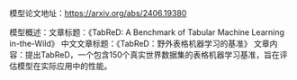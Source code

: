 模型论文地址：https://arxiv.org/abs/2406.19380

模型概述：文章标题：《TabReD: A Benchmark of Tabular Machine Learning in-the-Wild》
中文文章标题：《TabReD：野外表格机器学习的基准》
文章内容：提出TabReD，一个包含150个真实世界数据集的表格机器学习基准，旨在评估模型在实际应用中的性能。

